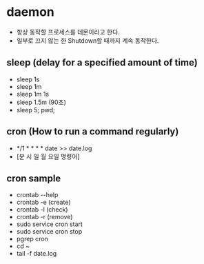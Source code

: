 # daemon

- 항상 동작할 프로세스를 데몬이라고 한다.
- 일부로 끄지 않는 한 Shutdown할 때까지 계속 동작한다.

## sleep (delay for a specified amount of time)

- sleep 1s
- sleep 1m
- sleep 1m 1s
- sleep 1.5m (90초)
- sleep 5; pwd;

## cron (How to run a command regularly)

- */1 * * * * date >> date.log
- [분 시 일 월 요일 명령어]

## cron sample

- crontab --help
- crontab -e (create)
- crontab -l (check)
- crontab -r (remove)
- sudo service cron start
- sudo service cron stop
- pgrep cron
- cd ~
- tail -f date.log